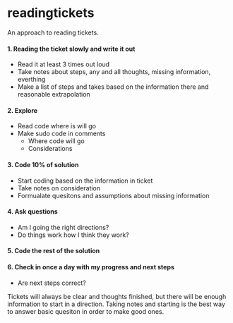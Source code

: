# readingtickets
An approach to reading tickets.


#### 1. Reading the ticket slowly and write it out 
- Read it at least 3 times out loud 
- Take notes about steps, any  and all thoughts, missing information, everthing 
- Make a list of steps and takes based on the information there and reasonable extrapolation 

#### 2. Explore
- Read code where is will go
- Make sudo code in comments 
  - Where code will go 
  - Considerations 

#### 3. Code 10% of solution
- Start coding based on the information in ticket
- Take notes on consideration 
- Formualate quesitons and assumptions about missing information 

#### 4. Ask questions 
- Am I going the right directions? 
- Do  things work how I think they work?

#### 5. Code the rest of the solution 
#### 6. Check in once a day with my progress and next steps 
- Are next steps correct?


Tickets will always be clear and thoughts finished, but there will  be enough information  to start in a  direction. Taking notes and starting is  the best way to answer  basic quesiton  in order  to  make good ones. 
